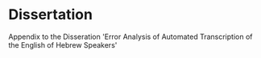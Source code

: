 # Dissertation
Appendix to the Disseration 'Error Analysis of Automated Transcription of the English of Hebrew Speakers'
